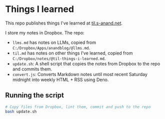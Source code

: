 # Things I learned

This repo publishes things I've learned at [til.s-anand.net](https://til.s-anand.net).

I store my notes in Dropbox. The repo:

- `llms.md` has notes on LLMs, copied from `C:/Dropbox/Apps/anandblog/@llms.md`.
- `til.md` has notes on other things I've learned, copied from `C:/Dropbox/notes/@til-things-i-learned.md`.
- `update.sh`: A shell script that copies the notes from Dropbox to the repo and commits them.
- `convert.js`: Converts Markdown notes until most recent Saturday midnight into weekly HTML + RSS using Deno.

## Running the script

```bash
# Copy files from Dropbox, lint them, commit and push to the repo
bash update.sh
```
